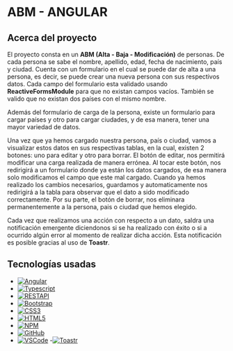 <a name="readme-top"></a>

# ABM - ANGULAR

## Acerca del proyecto

<p>
            El proyecto consta en un
            <strong>ABM (Alta - Baja - Modificación)</strong> de personas. De
            cada persona se sabe el nombre, apellido, edad, fecha de nacimiento,
            país y ciudad. Cuenta con un formulario en el cual se puede dar de
            alta a una persona, es decir, se puede crear una nueva persona con
            sus respectivos datos. Cada campo del formulario esta validado usando    
            <strong>ReactiveFormsModule</strong> para
            que no existan campos vacíos. También se valido que no existan dos países con el mismo nombre.
          </p>
          <p>
            Además del formulario de carga de la persona, existe un formulario
            para cargar países y otro para cargar ciudades, y de esa manera,
            tener una mayor variedad de datos.
          </p>
          <p>
            Una vez que ya hemos cargado nuestra persona, país o ciudad, vamos a
            visualizar estos datos en sus respectivas tablas, en la cual,
            existen 2 botones: uno para editar y otro para borrar. El botón de
            editar, nos permitirá modificar una carga realizada de manera
            errónea. Al tocar este botón, nos redirigirá a un formulario donde
            ya están los datos cargados, de esa manera solo modificamos el campo
            que este mal cargado. Cuando ya hemos realizado los cambios
            necesarios, guardamos y automaticamente nos redirigirá a la tabla
            para observar que el dato a sido modificado correctamente. Por su
            parte, el botón de borrar, nos eliminara permanentemente a la
            persona, pais o ciudad que hemos elegido.
          </p>
          <p>
            Cada vez que realizamos una acción con respecto a un dato, saldra una notificación emergente
            diciendonos si se ha realizado con éxito o si a ocurrido algún
            error al momento de realizar dicha acción. Esta notificación es posible gracias al uso de <strong>Toastr</strong>.
          </p>

## Tecnologías usadas

- [![Angular][angular.io]][angular-url]
- [![Typescript][typescript.com]][typescript-url]
- [![RESTAPI][restapi.com]][restapi-url]
- [![Bootstrap][bootstrap.com]][bootstrap-url]
- [![CSS3][css3]][css3-url]
- [![HTML5][html.com]][html-url]
- [![NPM][npm.com]][npm-url]
- [![GitHub][github.com]][github-url]
- [![VSCode][vscode.com]][vscode-url] -[![Toastr][toastr.com]][toastr-url]

[angular.io]: https://img.shields.io/badge/Angular-DD0031?style=for-the-badge&logo=angular&logoColor=white
[angular-url]: https://angular.io/
[bootstrap.com]: https://img.shields.io/badge/Bootstrap-563D7C?style=for-the-badge&logo=bootstrap&logoColor=white
[bootstrap-url]: https://getbootstrap.com
[css3]: https://img.shields.io/badge/css3-%231572B6.svg?style=for-the-badge&logo=css3&logoColor=white
[css3-url]: https://www.w3schools.com/css/
[html-url]: https://developer.mozilla.org/es/docs/Web/HTML
[html.com]: https://img.shields.io/badge/Html5-orange?style=for-the-badge&logo=html5&logoColor=white
[restapi-url]: https://www.redhat.com/es/topics/api/what-is-a-rest-api
[restapi.com]: https://img.shields.io/badge/RestApi-green?style=for-the-badge&logo=restapi&logoColor=white
[npm-url]: https://www.npmjs.com/
[npm.com]: https://img.shields.io/badge/Npm-red?style=for-the-badge&logo=npm&logoColor=white
[typescript-url]: https://www.typescriptlang.org/
[typescript.com]: https://img.shields.io/badge/Typescript-33C4FF?style=for-the-badge&logo=typescript&logoColor=white
[github-url]: https://docs.github.com/es
[github.com]: https://img.shields.io/badge/Github-563D7C?style=for-the-badge&logo=github&logoColor=white
[vscode-url]: https://code.visualstudio.com/
[vscode.com]: https://img.shields.io/badge/vscode-33C4FF?style=for-the-badge&logo=vscode&logoColor=white
[toastr-url]: https://misovirtual.virtual.uniandes.edu.co/codelabs/angular-in-memory/index.html?index=..%2F..index#3
[toastr.com]: https://img.shields.io/badge/Toastr-DD0031?style=for-the-badge&logo=toastr&logoColor=white
